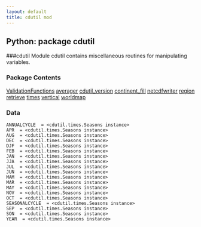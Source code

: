 ```yaml
---
layout: default
title: cdutil mod
---
```


##  Python: package cdutil

###cdutil 
Module cdutil contains miscellaneous routines for manipulating variables.
  
### Package Contents 

[ValidationFunctions](cdutil.ValidationFunctions.html)
[averager](cdutil.averager.html)
[cdutil_version](cdutil.cdutil_version.html)
[continent_fill](cdutil.continent_fill.html)
[netcdfwriter](cdutil.netcdfwriter.html)
[region](cdutil.region.html)
[retrieve](cdutil.retrieve.html)
[times](cdutil.times.html)
[vertical](cdutil.vertical.html)
[worldmap](cdutil.worldmap.html)

### Data 

    ANNUALCYCLE  = <cdutil.times.Seasons instance>   
    APR  = <cdutil.times.Seasons instance>   
    AUG  = <cdutil.times.Seasons instance>   
    DEC  = <cdutil.times.Seasons instance>   
    DJF  = <cdutil.times.Seasons instance>   
    FEB  = <cdutil.times.Seasons instance>   
    JAN  = <cdutil.times.Seasons instance>   
    JJA  = <cdutil.times.Seasons instance>   
    JUL  = <cdutil.times.Seasons instance>   
    JUN  = <cdutil.times.Seasons instance>   
    MAM  = <cdutil.times.Seasons instance>   
    MAR  = <cdutil.times.Seasons instance>   
    MAY  = <cdutil.times.Seasons instance>   
    NOV  = <cdutil.times.Seasons instance>   
    OCT  = <cdutil.times.Seasons instance>   
    SEASONALCYCLE  = <cdutil.times.Seasons instance>   
    SEP  = <cdutil.times.Seasons instance>   
    SON  = <cdutil.times.Seasons instance>   
    YEAR  = <cdutil.times.Seasons instance>
